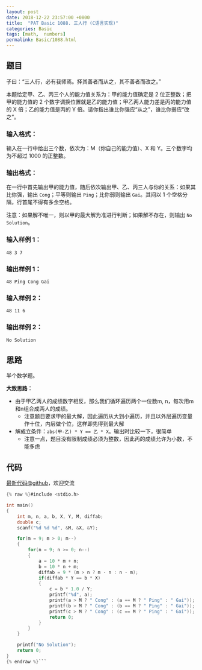 ```yaml
---
layout: post
date: 2018-12-22 23:57:00 +0800
title:  "PAT Basic 1088. 三人行 (C语言实现)"
categories: Basic
tags: [math,  numbers]
permalink: Basic/1088.html
---
```


## 题目

子曰：“三人行，必有我师焉。择其善者而从之，其不善者而改之。”

本题给定甲、乙、丙三个人的能力值关系为：甲的能力值确定是 2 位正整数；把甲的能力值的 2 个数字调换位置就是乙的能力值；甲乙两人能力差是丙的能力值的 X
倍；乙的能力值是丙的 Y 倍。请你指出谁比你强应“从之”，谁比你弱应“改之”。

### 输入格式：

输入在一行中给出三个数，依次为：M（你自己的能力值）、X 和 Y。三个数字均为不超过 1000 的正整数。

### 输出格式：

在一行中首先输出甲的能力值，随后依次输出甲、乙、丙三人与你的关系：如果其比你强，输出 `Cong`；平等则输出 `Ping`；比你弱则输出
`Gai`。其间以 1 个空格分隔，行首尾不得有多余空格。

注意：如果解不唯一，则以甲的最大解为准进行判断；如果解不存在，则输出 `No Solution`。

### 输入样例 1：

    
    
    48 3 7
    

### 输出样例 1：

    
    
    48 Ping Cong Gai
    

### 输入样例 2：

    
    
    48 11 6
    

### 输出样例 2：

    
    
    No Solution
    



## 思路


半个数学题。

**大致思路：**

- 由于甲乙两人的成绩数字相反，那么我们循环遍历两个一位数m, n，每次用m和n组合成两人的成绩。
  - 注意题目要求甲的最大解，因此遍历从大到小遍历，并且以外层遍历变量作十位，内层做个位，这样即先得到最大解
- 解成立条件：`abs(甲-乙) * Y == 乙 * X`。输出时比较一下，很简单
  - 注意一点，题目没有限制成绩必须为整数，因此丙的成绩允许为小数，不能多虑


## 代码

[最新代码@github](https://github.com/OliverLew/PAT/blob/master/PATBasic/1088.c)，欢迎交流
```c
{% raw %}#include <stdio.h>

int main()
{
    int m, n, a, b, X, Y, M, diffab;
    double c;
    scanf("%d %d %d", &M, &X, &Y);

    for(m = 9; m > 0; m--)
    {
        for(n = 9; n >= 0; n--)
        {
            a = 10 * m + n;
            b = 10 * n + m;
            diffab = 9 * (m > n ? m - n : n - m);
            if(diffab * Y == b * X)
            {
                c = b * 1.0 / Y;
                printf("%d", a);
                printf(a > M ? " Cong" : (a == M ? " Ping" : " Gai"));
                printf(b > M ? " Cong" : (b == M ? " Ping" : " Gai"));
                printf(c > M ? " Cong" : (c == M ? " Ping" : " Gai"));
                return 0;
            }
        }
    }

    printf("No Solution");
    return 0;
}
{% endraw %}```
